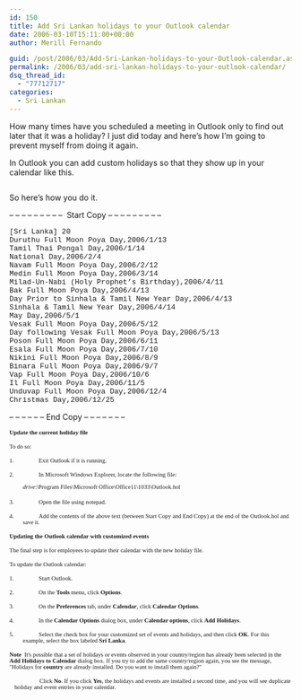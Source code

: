 ```yaml
---
id: 150
title: Add Sri Lankan holidays to your Outlook calendar
date: 2006-03-10T15:11:00+00:00
author: Merill Fernando

guid: /post/2006/03/Add-Sri-Lankan-holidays-to-your-Outlook-calendar.aspx
permalink: /2006/03/add-sri-lankan-holidays-to-your-outlook-calendar/
dsq_thread_id:
  - "77712717"
categories:
  - Sri Lankan
---
```

<p>How many times have you scheduled a meeting in Outlook only to find out later that it was a holiday? I just did today and here&rsquo;s how I&rsquo;m going to prevent myself from doing it again.</p>
<p>In Outlook you can add custom holidays so that they show up in your calendar like this. </p>
<p><img alt="" src="http://static.flickr.com/39/110344099_987f0a27e5.jpg?v=0" border="0" /></p>
<p>So here&rsquo;s how you do it.</p>
<p>&ndash; &ndash; &ndash; &ndash; &ndash; &ndash; &ndash; &ndash; &ndash;&nbsp; Start Copy &ndash; &ndash; &ndash; &ndash; &ndash; &ndash; &ndash; &ndash; &ndash; </p>
<p><font face="Courier New" size="2">[Sri Lanka] 20<br />Duruthu Full Moon Poya Day,2006/1/13<br />Tamil Thai Pongal Day,2006/1/14<br />National Day,2006/2/4<br />Navam Full Moon Poya Day,2006/2/12<br />Medin Full Moon Poya Day,2006/3/14<br />Milad-Un-Nabi (Holy Prophet&rsquo;s Birthday),2006/4/11<br />Bak Full Moon Poya Day,2006/4/13<br />Day Prior to Sinhala &amp; Tamil New Year Day,2006/4/13<br />Sinhala &amp; Tamil New Year Day,2006/4/14<br />May Day,2006/5/1<br />Vesak Full Moon Poya Day,2006/5/12<br />Day following Vesak Full Moon Poya Day,2006/5/13<br />Poson Full Moon Poya Day,2006/6/11<br />Esala Full Moon Poya Day,2006/7/10<br />Nikini Full Moon Poya Day,2006/8/9<br />Binara Full Moon Poya Day,2006/9/7<br />Vap Full Moon Poya Day,2006/10/6<br />Il Full Moon Poya Day,2006/11/5<br />Unduvap Full Moon Poya Day,2006/12/4<br />Christmas Day,2006/12/25</font></p>
<p>&ndash; &ndash; &ndash; &ndash; &ndash; &ndash; End Copy &ndash; &ndash; &ndash; &ndash; &ndash; &ndash; &ndash; </p>
<div class="Section1">
<p class="MsoNormal" style="MARGIN-BOTTOM: 6pt; MARGIN-LEFT: 0in; MARGIN-RIGHT: 0in; mso-margin-top-alt: 24.0pt"><b><font face="Verdana" size="1"><span style="FONT-WEIGHT: bold; FONT-SIZE: 8pt; FONT-FAMILY: Verdana">Update the current holiday file<?xml:namespace prefix ="" o /><o:p></o:p></span></font></b></p>
<p class="MsoNormal" style="MARGIN-BOTTOM: 0.1in; MARGIN-LEFT: 0in; MARGIN-RIGHT: 0in; mso-margin-top-alt: .1in"><font face="Verdana" size="1"><span style="FONT-SIZE: 8pt; FONT-FAMILY: Verdana">To do so:<o:p></o:p></span></font></p>
<p class="MsoNormal" style="MARGIN-LEFT: 0.25in; TEXT-INDENT: -0.25in; mso-margin-top-alt: auto; mso-margin-bottom-alt: auto; mso-list: l0 level1 lfo1"><font face="Verdana" size="1"><span style="FONT-SIZE: 8pt; FONT-FAMILY: Verdana"><span style="mso-list: Ignore">1.<font face="Times New Roman" size="1"><span style="FONT: 7pt 'Times New Roman'">&nbsp;&nbsp;&nbsp;&nbsp;&nbsp;&nbsp;&nbsp;&nbsp;&nbsp;&nbsp;&nbsp;&nbsp;&nbsp;&nbsp;&nbsp;&nbsp;&nbsp;&nbsp; </span></font></span></span></font><font face="Verdana" size="1"><span style="FONT-SIZE: 8pt; FONT-FAMILY: Verdana">Exit Outlook if it is running. <o:p></o:p></span></font></p>
<p class="MsoNormal" style="MARGIN-BOTTOM: 12pt; MARGIN-LEFT: 0.25in; TEXT-INDENT: -0.25in; mso-margin-top-alt: auto; mso-list: l0 level1 lfo1"><font face="Verdana" size="1"><span style="FONT-SIZE: 8pt; FONT-FAMILY: Verdana"><span style="mso-list: Ignore">2.<font face="Times New Roman" size="1"><span style="FONT: 7pt 'Times New Roman'">&nbsp;&nbsp;&nbsp;&nbsp;&nbsp;&nbsp;&nbsp;&nbsp;&nbsp;&nbsp;&nbsp;&nbsp;&nbsp;&nbsp;&nbsp;&nbsp;&nbsp;&nbsp; </span></font></span></span></font><font face="Verdana" size="1"><span style="FONT-SIZE: 8pt; FONT-FAMILY: Verdana">In Microsoft Windows Explorer, locate the following file:<br /><br /><i><span style="FONT-STYLE: italic">drive</span></i>:\Program Files\Microsoft Office\Office11\1033\Outlook.hol<o:p></o:p></span></font></p>
<p class="MsoNormal" style="MARGIN-LEFT: 0.25in; TEXT-INDENT: -0.25in; mso-margin-top-alt: auto; mso-margin-bottom-alt: auto; mso-list: l0 level1 lfo1"><font face="Verdana" size="1"><span style="FONT-SIZE: 8pt; FONT-FAMILY: Verdana"><span style="mso-list: Ignore">3.<font face="Times New Roman" size="1"><span style="FONT: 7pt 'Times New Roman'">&nbsp;&nbsp;&nbsp;&nbsp;&nbsp;&nbsp;&nbsp;&nbsp;&nbsp;&nbsp;&nbsp;&nbsp;&nbsp;&nbsp;&nbsp;&nbsp;&nbsp;&nbsp; </span></font></span></span></font><font face="Verdana" size="1"><span style="FONT-SIZE: 8pt; FONT-FAMILY: Verdana">Open the file using notepad. <o:p></o:p></span></font></p>
<p class="MsoNormal" style="MARGIN-LEFT: 0.25in; TEXT-INDENT: -0.25in; mso-margin-top-alt: auto; mso-margin-bottom-alt: auto; mso-list: l0 level1 lfo1"><font face="Verdana" size="1"><span style="FONT-SIZE: 8pt; FONT-FAMILY: Verdana"><span style="mso-list: Ignore">4.<font face="Times New Roman" size="1"><span style="FONT: 7pt 'Times New Roman'">&nbsp;&nbsp;&nbsp;&nbsp;&nbsp;&nbsp;&nbsp;&nbsp;&nbsp;&nbsp;&nbsp;&nbsp;&nbsp;&nbsp;&nbsp;&nbsp;&nbsp;&nbsp; </span></font></span></span></font><font face="Verdana" size="1"><span style="FONT-SIZE: 8pt; FONT-FAMILY: Verdana">Add the contents of the above text (between Start Copy and End Copy) at the end of the Outlook.hol and save it. <o:p></o:p></span></font></p>
<p class="MsoNormal" style="MARGIN-BOTTOM: 6pt; MARGIN-LEFT: 0in; MARGIN-RIGHT: 0in; mso-margin-top-alt: 24.0pt"><b><font face="Verdana" size="1"><span style="FONT-WEIGHT: bold; FONT-SIZE: 8pt; FONT-FAMILY: Verdana">Updating the Outlook calendar with customized events<o:p></o:p></span></font></b></p>
<p class="MsoNormal" style="MARGIN-BOTTOM: 0.1in; MARGIN-LEFT: 0in; MARGIN-RIGHT: 0in; mso-margin-top-alt: .1in"><font face="Verdana" size="1"><span style="FONT-SIZE: 8pt; FONT-FAMILY: Verdana">The final step is for employees to update their calendar with the new holiday file.<o:p></o:p></span></font></p>
<p class="MsoNormal" style="MARGIN-BOTTOM: 0.1in; MARGIN-LEFT: 0in; MARGIN-RIGHT: 0in; mso-margin-top-alt: .1in"><font face="Verdana" size="1"><span style="FONT-SIZE: 8pt; FONT-FAMILY: Verdana">To update the Outlook calendar:<o:p></o:p></span></font></p>
<p class="MsoNormal" style="MARGIN-LEFT: 0.25in; TEXT-INDENT: -0.25in; mso-margin-top-alt: auto; mso-margin-bottom-alt: auto; mso-list: l1 level1 lfo2"><font face="Verdana" size="1"><span style="FONT-SIZE: 8pt; FONT-FAMILY: Verdana"><span style="mso-list: Ignore">1.<font face="Times New Roman" size="1"><span style="FONT: 7pt 'Times New Roman'">&nbsp;&nbsp;&nbsp;&nbsp;&nbsp;&nbsp;&nbsp;&nbsp;&nbsp;&nbsp;&nbsp;&nbsp;&nbsp;&nbsp;&nbsp;&nbsp;&nbsp;&nbsp; </span></font></span></span></font><font face="Verdana" size="1"><span style="FONT-SIZE: 8pt; FONT-FAMILY: Verdana">Start Outlook. <o:p></o:p></span></font></p>
<p class="MsoNormal" style="MARGIN-LEFT: 0.25in; TEXT-INDENT: -0.25in; mso-margin-top-alt: auto; mso-margin-bottom-alt: auto; mso-list: l1 level1 lfo2"><font face="Verdana" size="1"><span style="FONT-SIZE: 8pt; FONT-FAMILY: Verdana"><span style="mso-list: Ignore">2.<font face="Times New Roman" size="1"><span style="FONT: 7pt 'Times New Roman'">&nbsp;&nbsp;&nbsp;&nbsp;&nbsp;&nbsp;&nbsp;&nbsp;&nbsp;&nbsp;&nbsp;&nbsp;&nbsp;&nbsp;&nbsp;&nbsp;&nbsp;&nbsp; </span></font></span></span></font><font face="Verdana" size="1"><span style="FONT-SIZE: 8pt; FONT-FAMILY: Verdana">On the <b><span style="FONT-WEIGHT: bold">Tools</span></b> menu, click <b><span style="FONT-WEIGHT: bold">Options</span></b>. <o:p></o:p></span></font></p>
<p class="MsoNormal" style="MARGIN-LEFT: 0.25in; TEXT-INDENT: -0.25in; mso-margin-top-alt: auto; mso-margin-bottom-alt: auto; mso-list: l1 level1 lfo2"><font face="Verdana" size="1"><span style="FONT-SIZE: 8pt; FONT-FAMILY: Verdana"><span style="mso-list: Ignore">3.<font face="Times New Roman" size="1"><span style="FONT: 7pt 'Times New Roman'">&nbsp;&nbsp;&nbsp;&nbsp;&nbsp;&nbsp;&nbsp;&nbsp;&nbsp;&nbsp;&nbsp;&nbsp;&nbsp;&nbsp;&nbsp;&nbsp;&nbsp;&nbsp; </span></font></span></span></font><font face="Verdana" size="1"><span style="FONT-SIZE: 8pt; FONT-FAMILY: Verdana">On the <b><span style="FONT-WEIGHT: bold">Preferences</span></b> tab, under <b><span style="FONT-WEIGHT: bold">Calendar</span></b>, click <b><span style="FONT-WEIGHT: bold">Calendar Options</span></b>. <o:p></o:p></span></font></p>
<p class="MsoNormal" style="MARGIN-LEFT: 0.25in; TEXT-INDENT: -0.25in; mso-margin-top-alt: auto; mso-margin-bottom-alt: auto; mso-list: l1 level1 lfo2"><font face="Verdana" size="1"><span style="FONT-SIZE: 8pt; FONT-FAMILY: Verdana"><span style="mso-list: Ignore">4.<font face="Times New Roman" size="1"><span style="FONT: 7pt 'Times New Roman'">&nbsp;&nbsp;&nbsp;&nbsp;&nbsp;&nbsp;&nbsp;&nbsp;&nbsp;&nbsp;&nbsp;&nbsp;&nbsp;&nbsp;&nbsp;&nbsp;&nbsp;&nbsp; </span></font></span></span></font><font face="Verdana" size="1"><span style="FONT-SIZE: 8pt; FONT-FAMILY: Verdana">In the <b><span style="FONT-WEIGHT: bold">Calendar Options</span></b> dialog box, under <b><span style="FONT-WEIGHT: bold">Calendar options</span></b>, click <b><span style="FONT-WEIGHT: bold">Add Holidays</span></b>. <o:p></o:p></span></font></p>
<p class="MsoNormal" style="MARGIN-LEFT: 0.25in; TEXT-INDENT: -0.25in; mso-margin-top-alt: auto; mso-margin-bottom-alt: auto; mso-list: l1 level1 lfo2"><font face="Verdana" size="1"><span style="FONT-SIZE: 8pt; FONT-FAMILY: Verdana"><span style="mso-list: Ignore">5.<font face="Times New Roman" size="1"><span style="FONT: 7pt 'Times New Roman'">&nbsp;&nbsp;&nbsp;&nbsp;&nbsp;&nbsp;&nbsp;&nbsp;&nbsp;&nbsp;&nbsp;&nbsp;&nbsp;&nbsp;&nbsp;&nbsp;&nbsp;&nbsp; </span></font></span></span></font><font face="Verdana" size="1"><span style="FONT-SIZE: 8pt; FONT-FAMILY: Verdana">Select the check box for your customized set of events and holidays, and then click <b><span style="FONT-WEIGHT: bold">OK</span></b>. For this example, select the box labeled <?xml:namespace prefix ="" st1 /><st1:country-region w:st="on"><st1:place w:st="on"><b><span style="FONT-WEIGHT: bold">Sri Lanka</span></b></st1:place></st1:country-region>. <o:p></o:p></span></font></p>
<p class="MsoNormal" style="MARGIN-BOTTOM: 0.1in; MARGIN-LEFT: 0in; MARGIN-RIGHT: 0in; mso-margin-top-alt: .1in"><b><font face="Verdana" size="1"><span style="FONT-WEIGHT: bold; FONT-SIZE: 8pt; FONT-FAMILY: Verdana">Note</span></font></b><font face="Verdana" size="1"><span style="FONT-SIZE: 8pt; FONT-FAMILY: Verdana">&nbsp;&nbsp;It's possible that a set of holidays or events observed in your country/region has already been selected in the <b><span style="FONT-WEIGHT: bold">Add Holidays to Calendar</span></b> dialog box. If you try to add the same country/region again, you see the message, "Holidays for <B><SPAN style="font-weight: bold">country</SPAN></B> are already installed. Do you want to install them again?"<o:p></o:p></span></font></p>
<p class="MsoNormal" style="MARGIN-LEFT: 6.75pt; TEXT-INDENT: -0.25in; mso-margin-top-alt: auto; mso-margin-bottom-alt: auto; mso-list: l2 level1 lfo3"><font face="Symbol" size="2"><span style="FONT-SIZE: 10pt; FONT-FAMILY: Symbol"><span style="mso-list: Ignore"><img height="8" alt="Right-click here to download pictures. To help protect your privacy, Outlook prevented automatic download of this picture from the Internet.&#10;*" src="outbind://7-00000000C05B0754B0C26240A03F889098C81333070031D9573C146C584B964069FE56101D940000003A67F40000642B15E4D6511144B991E3AAC462E4850000017D0E590000/PicExportError" width="8" /><font face="Times New Roman" size="1"><span style="FONT: 7pt 'Times New Roman'">&nbsp;&nbsp;&nbsp;&nbsp;&nbsp;&nbsp;&nbsp;&nbsp;&nbsp;&nbsp;&nbsp;&nbsp;&nbsp;&nbsp;&nbsp;&nbsp;&nbsp;&nbsp;&nbsp;&nbsp;&nbsp;&nbsp;&nbsp;&nbsp;&nbsp; </span></font></span></span></font><font face="Verdana" size="1"><span style="FONT-SIZE: 8pt; FONT-FAMILY: Verdana">Click <b><span style="FONT-WEIGHT: bold">No</span></b>. If you click <b><span style="FONT-WEIGHT: bold">Yes</span></b>, the holidays and events are installed a second time, and you will see duplicate holiday and event entries in your calendar. <o:p></o:p></span></font></p>
<p class="MsoNormal"><font face="Verdana" size="1"><span style="FONT-SIZE: 8pt; FONT-FAMILY: Verdana"><o:p>&nbsp;</o:p></span></font></p></div>